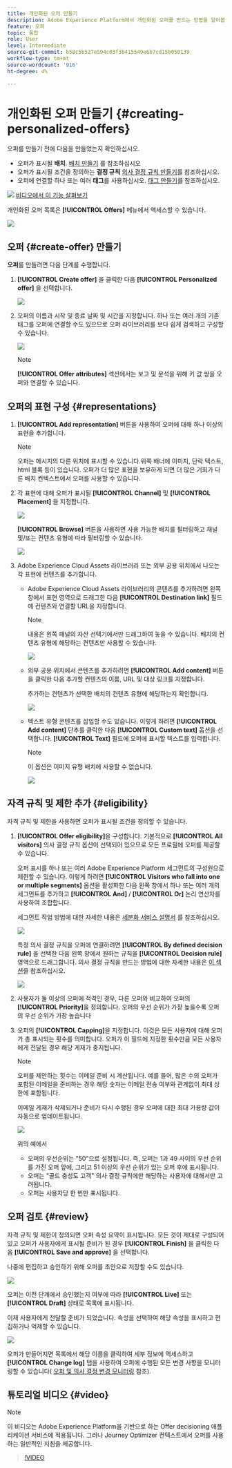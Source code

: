 ```yaml
---
title: 개인화된 오퍼 만들기
description: Adobe Experience Platform에서 개인화된 오퍼를 만드는 방법을 알아봅니다.
feature: 오퍼
topic: 통합
role: User
level: Intermediate
source-git-commit: b58c5b527e594c03f3b415549e6b7cd15b050139
workflow-type: tm+mt
source-wordcount: '916'
ht-degree: 4%

---
```


# 개인화된 오퍼 만들기 {#creating-personalized-offers}

오퍼를 만들기 전에 다음을 만들었는지 확인하십시오.

* 오퍼가 표시될 **배치**. [배치 만들기](../offer-library/creating-placements.md) 를 참조하십시오
* 오퍼가 표시될 조건을 정의하는 **결정 규칙** [의사 결정 규칙 만들기](../offer-library/creating-decision-rules.md)를 참조하십시오.
* 오퍼에 연결할 하나 또는 여러 **태그**&#x200B;를 사용하십시오. [태그 만들기](../offer-library/creating-tags.md)를 참조하십시오.

![](../../assets/do-not-localize/how-to-video.png) [비디오에서 이 기능 살펴보기](#video)

개인화된 오퍼 목록은 **[!UICONTROL Offers]** 메뉴에서 액세스할 수 있습니다.

![](../../assets/offers_list.png)

## 오퍼 {#create-offer} 만들기

**오퍼**&#x200B;를 만들려면 다음 단계를 수행합니다.

1. **[!UICONTROL Create offer]** 을 클릭한 다음 **[!UICONTROL Personalized offer]** 을 선택합니다.

   ![](../../assets/create_offer.png)

1. 오퍼의 이름과 시작 및 종료 날짜 및 시간을 지정합니다. 하나 또는 여러 개의 기존 태그를 오퍼에 연결할 수도 있으므로 오퍼 라이브러리를 보다 쉽게 검색하고 구성할 수 있습니다.

   ![](../../assets/offer_details.png)

   >[!NOTE]
   >
   >**[!UICONTROL Offer attributes]** 섹션에서는 보고 및 분석을 위해 키 값 쌍을 오퍼와 연결할 수 있습니다.

## 오퍼의 표현 구성 {#representations}

1. **[!UICONTROL Add representation]** 버튼을 사용하여 오퍼에 대해 하나 이상의 표현을 추가합니다.

   >[!NOTE]
   >
   >오퍼는 메시지의 다른 위치에 표시할 수 있습니다.위쪽 배너에 이미지, 단락 텍스트, html 블록 등이 있습니다. 오퍼가 더 많은 표현을 보유하게 되면 더 많은 기회가 다른 배치 컨텍스트에서 오퍼를 사용할 수 있습니다.

1. 각 표현에 대해 오퍼가 표시될 **[!UICONTROL Channel]** 및 **[!UICONTROL Placement]** 을 지정합니다.

   ![](../../assets/channel-placement.png)

   **[!UICONTROL Browse]** 버튼을 사용하면 사용 가능한 배치를 필터링하고 채널 및/또는 컨텐츠 유형에 따라 필터링할 수 있습니다.

   ![](../../assets/browse-placements.png)

1. Adobe Experience Cloud Assets 라이브러리 또는 외부 공용 위치에서 나오는 각 표현에 컨텐츠를 추가합니다.

   * Adobe Experience Cloud Assets 라이브러리의 콘텐츠를 추가하려면 왼쪽 창에서 표현 영역으로 드래그한 다음 **[!UICONTROL Destination link]** 필드에 컨텐츠와 연결할 URL을 지정합니다.

      >[!NOTE]
      >
      >내용은 왼쪽 패널의 자산 선택기에서만 드래그하여 놓을 수 있습니다. 배치의 컨텐츠 유형에 해당하는 컨텐츠만 사용할 수 있습니다.

      ![](../../assets/offer_drag_content.png)

   * 외부 공용 위치에서 콘텐츠를 추가하려면 **[!UICONTROL Add content]** 버튼을 클릭한 다음 추가할 컨텐츠의 이름, URL 및 대상 링크를 지정합니다.

      추가하는 컨텐츠가 선택한 배치의 컨텐츠 유형에 해당하는지 확인합니다.

      ![](../../assets/offer_add_content.png)

   * 텍스트 유형 콘텐츠를 삽입할 수도 있습니다. 이렇게 하려면 **[!UICONTROL Add content]** 단추를 클릭한 다음 **[!UICONTROL Custom text]** 옵션을 선택합니다. **[!UICONTROL Text]** 필드에 오퍼에 표시할 텍스트를 입력합니다.

      >[!NOTE]
      >
      >이 옵션은 이미지 유형 배치에 사용할 수 없습니다.

      ![](../../assets/offer_text_content.png)

## 자격 규칙 및 제한 추가 {#eligibility}

자격 규칙 및 제한을 사용하면 오퍼가 표시될 조건을 정의할 수 있습니다.

1. **[!UICONTROL Offer eligibility]**&#x200B;을 구성합니다. 기본적으로 **[!UICONTROL All visitors]** 의사 결정 규칙 옵션이 선택되어 있으므로 모든 프로필에 오퍼를 제공할 수 있습니다.

   오퍼 표시를 하나 또는 여러 Adobe Experience Platform 세그먼트의 구성원으로 제한할 수 있습니다. 이렇게 하려면 **[!UICONTROL Visitors who fall into one or multiple segments]** 옵션을 활성화한 다음 왼쪽 창에서 하나 또는 여러 개의 세그먼트를 추가하고 **[!UICONTROL And]** / **[!UICONTROL Or]** 논리 연산자를 사용하여 조합합니다.

   세그먼트 작업 방법에 대한 자세한 내용은 [세분화 서비스 설명서](https://experienceleague.adobe.com/docs/experience-platform/segmentation/home.html) 를 참조하십시오.

   ![](../../assets/offer-eligibility-segment.png)

   특정 의사 결정 규칙을 오퍼에 연결하려면 **[!UICONTROL By defined decision rule]** 을 선택한 다음 왼쪽 창에서 원하는 규칙을 **[!UICONTROL Decision rule]** 영역으로 드래그합니다. 의사 결정 규칙을 만드는 방법에 대한 자세한 내용은 [이 섹션](../offer-library/creating-decision-rules.md)을 참조하십시오.

   ![](../../assets/offer_rule.png)

1. 사용자가 둘 이상의 오퍼에 적격인 경우, 다른 오퍼와 비교하여 오퍼의 **[!UICONTROL Priority]**&#x200B;을 정의합니다. 오퍼의 우선 순위가 가장 높을수록 오퍼의 우선 순위가 가장 높습니다

1. 오퍼의 **[!UICONTROL Capping]**&#x200B;을 지정합니다. 이것은 모든 사용자에 대해 오퍼가 총 표시되는 횟수를 의미합니다. 오퍼가 이 필드에 지정한 횟수만큼 모든 사용자에게 전달된 경우 해당 게재가 중지됩니다.

   >[!NOTE]
   >
   >오퍼를 제안하는 횟수는 이메일 준비 시 계산됩니다. 예를 들어, 많은 수의 오퍼가 포함된 이메일을 준비하는 경우 해당 숫자는 이메일 전송 여부와 관계없이 최대 상한에 포함됩니다.
   >
   >이메일 게재가 삭제되거나 준비가 다시 수행된 경우 오퍼에 대한 최대 가용량 값이 자동으로 업데이트됩니다.

   ![](../../assets/offer_capping.png)

   위의 예에서

   * 오퍼의 우선순위는 &quot;50&quot;으로 설정됩니다. 즉, 오퍼는 1과 49 사이의 우선 순위를 가진 오퍼 앞에, 그리고 51 이상의 우선 순위가 있는 오퍼 후에 표시됩니다.
   * 오퍼는 &quot;골드 충성도 고객&quot; 의사 결정 규칙에만 해당하는 사용자에 대해서만 고려됩니다.
   * 오퍼는 사용자당 한 번만 표시됩니다.

## 오퍼 검토 {#review}

자격 규칙 및 제한이 정의되면 오퍼 속성 요약이 표시됩니다. 모든 것이 제대로 구성되어 있고 오퍼가 사용자에게 표시될 준비가 된 경우 **[!UICONTROL Finish]** 을 클릭한 다음 **[!UICONTROL Save and approve]** 을 선택합니다.

나중에 편집하고 승인하기 위해 오퍼를 초안으로 저장할 수도 있습니다.

![](../../assets/offer_review.png)

오퍼는 이전 단계에서 승인했는지 여부에 따라 **[!UICONTROL Live]** 또는 **[!UICONTROL Draft]** 상태로 목록에 표시됩니다.

이제 사용자에게 전달할 준비가 되었습니다. 속성을 선택하여 해당 속성을 표시하고 편집하거나 억제할 수 있습니다.

![](../../assets/offer_created.png)

오퍼가 만들어지면 목록에서 해당 이름을 클릭하여 세부 정보에 액세스하고 **[!UICONTROL Change log]** 탭을 사용하여 오퍼에 수행된 모든 변경 사항을 모니터링할 수 있습니다( [오퍼 및 의사 결정 변경 모니터링](../get-started/user-interface.md#monitoring-changes) 참조).

## 튜토리얼 비디오 {#video}

>[!NOTE]
>
>이 비디오는 Adobe Experience Platform을 기반으로 하는 Offer decisioning 애플리케이션 서비스에 적용됩니다. 그러나 Journey Optimizer 컨텍스트에서 오퍼를 사용하는 일반적인 지침을 제공합니다.

>[!VIDEO](https://video.tv.adobe.com/v/329375?quality=12)
